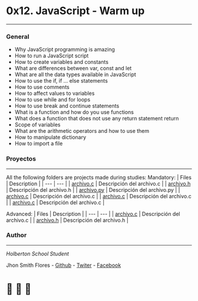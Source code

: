 # 0x12. JavaScript - Warm up
***
### General

* Why JavaScript programming is amazing
* How to run a JavaScript script
* How to create variables and constants
* What are differences between var, const and let
* What are all the data types available in JavaScript
* How to use the if, if ... else statements
* How to use comments
* How to affect values to variables
* How to use while and for loops
* How to use break and continue statements
* What is a function and how do you use functions
* What does a function that does not use any return statement return
* Scope of variables
* What are the arithmetic operators and how to use them
* How to manipulate dictionary
* How to import a file

### Proyectos
***
All the following folders are projects made during studies:
Mandatory:
| Files | Description |
| --- | --- |
| [archivo.c](https://github.com/URL/del/archivo.c) | Descripción del archivo.c |
| [archivo.h](https://github.com/URL/del/archivo.h) | Descripción del archivo.h |
| [archivo.py](https://github.com/URL/del/archivo.py) | Descripción del archivo.py |
| [archivo.c](https://github.com/URL/del/archivo.c) | Descripción del archivo.c |
| [archivo.c](https://github.com/URL/del/archivo.c) | Descripción del archivo.c |
| [archivo.c](https://github.com/URL/del/archivo.c) | Descripción del archivo.c |

Advanced:
| Files | Description |
| --- | --- |
| [archivo.c](https://github.com/URL/del/archivo.c) | Descripción del archivo.c |
| [archivo.h](https://github.com/URL/del/archivo.h) | Descripción del archivo.h |

### Author
***
*Holberton School Student*

Jhon Smith Flores - [Github](https://github.com/Luffy981) - [Twiter](https://twitter.com/Luffy_981) - [Facebook](https://web.facebook.com/JhonSmithSoulOfGold)


# :monkey:      :monkey:        :monkey:
